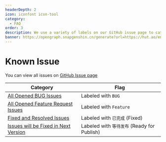 ```yaml
---
headerDepth: 2
icon: iconfont icon-tool
category:
  - FAQ
order: 3
description: We use a variety of labels on our GitHub issue page to categorize and track the status of user-submitted issues. You can rely on these labels to determine the status of issue.
banner: https://opengraph.snapgenshin.cn/generate?url=https://hut.ao/en/advanced/known-issue.html&has_description=False
---
```


# Known Issue

You can view all issues on [GitHub Issue page](https://github.com/DGP-Studio/Snap.Hutao/issues?q=is%3Aissue)

| Category                                                                                                                                          | Flag                                        |
| ------------------------------------------------------------------------------------------------------------------------------------------------- | ------------------------------------------- |
| [All Opened BUG Issues](https://github.com/DGP-Studio/Snap.Hutao/issues?q=is:issue%20state:open%20type:Bug)                                       | Labeled with `BUG`                          |
| [All Opened Feature Request Issues](https://github.com/DGP-Studio/Snap.Hutao/issues?q=is:issue%20state:open%20type:Feature)            | Labeled with `Feature`              |
| [Fixed and Resolved Issues](https://github.com/DGP-Studio/Snap.Hutao/issues?q=is:issue+label:%E5%B7%B2%E5%AE%8C%E6%88%90)                     | Labeled with `已完成` (Fixed)               |
| [Issues will be Fixed in Next Version](https://github.com/DGP-Studio/Snap.Hutao/issues?q=is:issue+label:%E7%AD%89%E5%BE%85%E5%8F%91%E5%B8%83) | Labeled with `等待发布` (Ready for Publish) |
